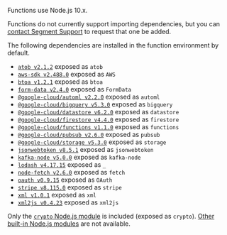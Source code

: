 Functions use Node.js 10.x.

Functions do not currently support importing dependencies, but you can [contact Segment Support](https://segment.com/help/contact/) to request that one be added.

The following dependencies are installed in the function environment by default.

- [`atob v2.1.2`](https://www.npmjs.com/package/atob) exposed as `atob`
- [`aws-sdk v2.488.0`](https://www.npmjs.com/package/aws-sdk) exposed as `AWS`
- [`btoa v1.2.1`](https://www.npmjs.com/package/btoa) exposed as `btoa`
- [`form-data v2.4.0`](https://www.npmjs.com/package/form-data) exposed as `FormData`
- [`@google-cloud/automl v2.2.0`](https://www.npmjs.com/package/@google-cloud/automl) exposed as `automl`
- [`@google-cloud/bigquery v5.3.0`](https://www.npmjs.com/package/@google-cloud/bigquery) exposed as `bigquery`
- [`@google-cloud/datastore v6.2.0`](https://www.npmjs.com/package/@google-cloud/datastore) exposed as `datastore`
- [`@google-cloud/firestore v4.4.0`](https://www.npmjs.com/package/@google-cloud/firestore) exposed as `firestore`
- [`@google-cloud/functions v1.1.0`](https://www.npmjs.com/package/@google-cloud/functions) exposed as `functions`
- [`@google-cloud/pubsub v2.6.0`](https://www.npmjs.com/package/@google-cloud/pubsub) exposed as `pubsub`
- [`@google-cloud/storage v5.3.0`](https://www.npmjs.com/package/@google-cloud/storage) exposed as `storage`
- [`jsonwebtoken v8.5.1`](https://www.npmjs.com/package/jsonwebtoken) exposed as `jsonwebtoken`
- [`kafka-node v5.0.0`](https://www.npmjs.com/package/kafka-node) exposed as `kafka-node`
- [`lodash v4.17.15`](https://www.npmjs.com/package/lodash) exposed as `_`
- [`node-fetch v2.6.0`](https://www.npmjs.com/package/node-fetch) exposed as `fetch`
- [`oauth v0.9.15`](https://www.npmjs.com/package/oauth) exposed as `OAuth`
- [`stripe v8.115.0`](https://www.npmjs.com/package/stripe) exposed as `stripe`
- [`xml v1.0.1`](https://www.npmjs.com/package/lodash) exposed as `xml`
- [`xml2js v0.4.23`](https://www.npmjs.com/package/xml2js) exposed as `xml2js`

Only the [`crypto` Node.js module](https://nodejs.org/dist/latest-v10.x/docs/api/crypto.html ) is included (exposed as `crypto`). [Other built-in Node.js modules](https://nodejs.org/api/modules.html) are not available.

